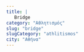 ```yaml
---
title: |
   Bridge
category: "Αθλητισμός"
slug: "bridge"
slugCategory: "athlitismos"
city: "Αθήνα"
---
```


